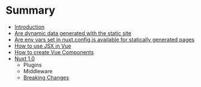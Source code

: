 # Summary

* [Introduction](README.md)
* [Are dynamic data generated with the static site](chapter1.md)
* [Are env vars set in nuxt.config.js available for statically generated pages](are-env-vars-set-in-nuxtconfigjs-available-for-statically-generated-pages.md)
* [How to use JSX in Vue](how-to-use-jsx-in-vue.md)
* [How to create Vue Components](how-to-create-vue-components.md)
* [Nuxt 1.0](nuxt-10.md)
  * Plugins
  * Middleware
  * [Breaking Changes](nuxt-10/breaking-changes.md)

